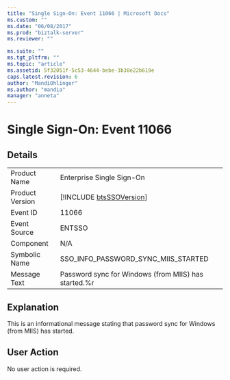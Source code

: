 ```yaml
---
title: "Single Sign-On: Event 11066 | Microsoft Docs"
ms.custom: ""
ms.date: "06/08/2017"
ms.prod: "biztalk-server"
ms.reviewer: ""

ms.suite: ""
ms.tgt_pltfrm: ""
ms.topic: "article"
ms.assetid: 5f32051f-5c53-4644-bebe-3b38e22b619e
caps.latest.revision: 6
author: "MandiOhlinger"
ms.author: "mandia"
manager: "anneta"
---
```

# Single Sign-On: Event 11066
## Details  
  
|                 |                                                             |
|-----------------|-------------------------------------------------------------|
|  Product Name   |                  Enterprise Single Sign-On                  |
| Product Version | [!INCLUDE [btsSSOVersion](../includes/btsssoversion-md.md)] |
|    Event ID     |                            11066                            |
|  Event Source   |                           ENTSSO                            |
|    Component    |                             N/A                             |
|  Symbolic Name  |             SSO_INFO_PASSWORD_SYNC_MIIS_STARTED             |
|  Message Text   |    Password sync for Windows (from MIIS) has started.%r     |
  
## Explanation  
 This is an informational message stating that password sync for Windows (from MIIS) has started.  
  
## User Action  
 No user action is required.